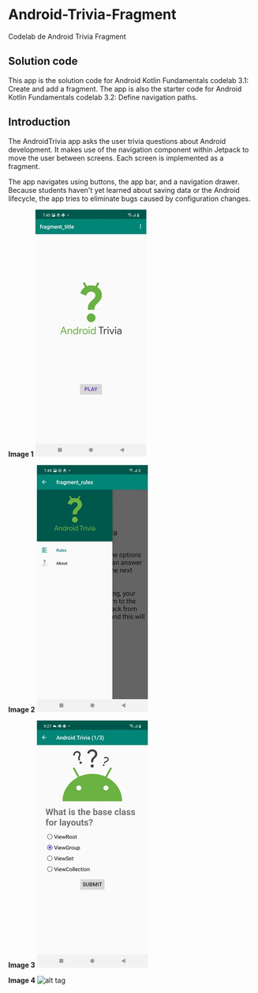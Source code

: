 # Android-Trivia-Fragment
Codelab de Android Trivia Fragment

**Solution code**
------------

This app is the solution code for Android Kotlin Fundamentals codelab 3.1:
Create and add a fragment. The app is also the starter code for Android Kotlin
Fundamentals codelab 3.2: Define navigation paths.

**Introduction**
------------

The AndroidTrivia app asks the user trivia questions about Android development.
It makes use of the navigation component within Jetpack to move the user between
screens. Each screen is implemented as a fragment.

The app navigates using buttons, the app bar, and a navigation drawer. Because
students haven't yet learned about saving data or the Android lifecycle, the app
tries to eliminate bugs caused by configuration changes.

 **Image 1**
 ![alt tag](https://github.com/juancr5/Android-Trivia-Fragment/blob/main/images/01%20Android%20Trivia.jpg)<br/>
 
 **Image 2**
 ![alt tag](https://github.com/juancr5/Android-Trivia-Fragment/blob/main/images/02%20Android%20Trivia.jpg)<br/>
 
 **Image 3**
 ![alt tag](https://github.com/juancr5/Android-Trivia-Fragment/blob/main/images/03%20Android%20Trivia.jpg)<br/>
 
 **Image 4**
 ![alt tag]()<br/>
